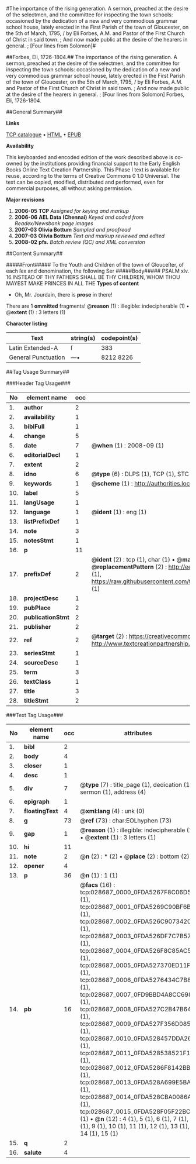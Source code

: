 #The importance of the rising generation. A sermon, preached at the desire of the selectmen, and the committee for inspecting the town schools: occasioned by the dedication of a new and very commodious grammar school house, lately erected in the First Parish of the town of Gloucester, on the 5th of March, 1795, / by Eli Forbes, A.M. and Pastor of the First Church of Christ in said town. ; And now made public at the desire of the hearers in general. ; [Four lines from Solomon]#

##Forbes, Eli, 1726-1804.##
The importance of the rising generation. A sermon, preached at the desire of the selectmen, and the committee for inspecting the town schools: occasioned by the dedication of a new and very commodious grammar school house, lately erected in the First Parish of the town of Gloucester, on the 5th of March, 1795, / by Eli Forbes, A.M. and Pastor of the First Church of Christ in said town. ; And now made public at the desire of the hearers in general. ; [Four lines from Solomon]
Forbes, Eli, 1726-1804.

##General Summary##

**Links**

[TCP catalogue](http://www.ota.ox.ac.uk/tcp/)  • 
[HTML](http://tei.it.ox.ac.uk/tcp/Texts-HTML/free/N21/N21787.html)  • 
[EPUB](http://tei.it.ox.ac.uk/tcp/Texts-EPUB/free/N21/N21787.epub)

**Availability**

This keyboarded and encoded edition of the
	       work described above is co-owned by the institutions
	       providing financial support to the Early English Books
	       Online Text Creation Partnership. This Phase I text is
	       available for reuse, according to the terms of Creative
	       Commons 0 1.0 Universal. The text can be copied,
	       modified, distributed and performed, even for
	       commercial purposes, all without asking permission.

**Major revisions**

1. __2006-05__ __TCP__ *Assigned for keying and markup*
1. __2006-06__ __AEL Data (Chennai)__ *Keyed and coded from Readex/Newsbank page images*
1. __2007-03__ __Olivia Bottum__ *Sampled and proofread*
1. __2007-03__ __Olivia Bottum__ *Text and markup reviewed and edited*
1. __2008-02__ __pfs.__ *Batch review (QC) and XML conversion*

##Content Summary##

#####Front#####
To the Youth and Children of the town of Glouceſter, of each ſex and denomination, the following Ser
#####Body#####
PSALM xlv. 16.INSTEAD OF THY FATHERS SHALL BE THY CHILDREN, WHOM THOU MAYEST MAKE PRINCES IN ALL THE
**Types of content**

  * Oh, Mr. Jourdain, there is **prose** in there!

There are 1 **ommitted** fragments! 
 @__reason__ (1) : illegible: indecipherable (1)  •  @__extent__ (1) : 3 letters (1)

**Character listing**


|Text|string(s)|codepoint(s)|
|---|---|---|
|Latin Extended-A|ſ|383|
|General Punctuation|—•|8212 8226|

##Tag Usage Summary##

###Header Tag Usage###

|No|element name|occ|attributes|
|---|---|---|---|
|1.|__author__|2||
|2.|__availability__|1||
|3.|__biblFull__|1||
|4.|__change__|5||
|5.|__date__|7| @__when__ (1) : 2008-09 (1)|
|6.|__editorialDecl__|1||
|7.|__extent__|2||
|8.|__idno__|6| @__type__ (6) : DLPS (1), TCP (1), STC (1), NOTIS (1), IMAGE-SET (1), EVANS-CITATION (1)|
|9.|__keywords__|1| @__scheme__ (1) : http://authorities.loc.gov/ (1)|
|10.|__label__|5||
|11.|__langUsage__|1||
|12.|__language__|1| @__ident__ (1) : eng (1)|
|13.|__listPrefixDef__|1||
|14.|__note__|3||
|15.|__notesStmt__|1||
|16.|__p__|11||
|17.|__prefixDef__|2| @__ident__ (2) : tcp (1), char (1)  •  @__matchPattern__ (2) : ([0-9\-]+):([0-9IVX]+) (1), (.+) (1)  •  @__replacementPattern__ (2) : http://eebo.chadwyck.com/downloadtiff?vid=$1&page=$2 (1), https://raw.githubusercontent.com/textcreationpartnership/Texts/master/tcpchars.xml#$1 (1)|
|18.|__projectDesc__|1||
|19.|__pubPlace__|2||
|20.|__publicationStmt__|2||
|21.|__publisher__|2||
|22.|__ref__|2| @__target__ (2) : https://creativecommons.org/publicdomain/zero/1.0/ (1), http://www.textcreationpartnership.org/docs/. (1)|
|23.|__seriesStmt__|1||
|24.|__sourceDesc__|1||
|25.|__term__|3||
|26.|__textClass__|1||
|27.|__title__|3||
|28.|__titleStmt__|2||


###Text Tag Usage###

|No|element name|occ|attributes|
|---|---|---|---|
|1.|__bibl__|2||
|2.|__body__|4||
|3.|__closer__|1||
|4.|__desc__|1||
|5.|__div__|7| @__type__ (7) : title_page (1), dedication (1), sermon (1), address (4)|
|6.|__epigraph__|1||
|7.|__floatingText__|4| @__xml:lang__ (4) : unk (0)|
|8.|__g__|73| @__ref__ (73) : char:EOLhyphen (73)|
|9.|__gap__|1| @__reason__ (1) : illegible: indecipherable (1)  •  @__extent__ (1) : 3 letters (1)|
|10.|__hi__|11||
|11.|__note__|2| @__n__ (2) : * (2)  •  @__place__ (2) : bottom (2)|
|12.|__opener__|4||
|13.|__p__|36| @__n__ (1) : 1 (1)|
|14.|__pb__|16| @__facs__ (16) : tcp:028687_0000_0FDA5267F8C06D58 (1), tcp:028687_0001_0FDA5269C90BF6B8 (1), tcp:028687_0002_0FDA526C90734208 (1), tcp:028687_0003_0FDA526DF7C7B578 (1), tcp:028687_0004_0FDA526F8C85AC58 (1), tcp:028687_0005_0FDA527370ED11F8 (1), tcp:028687_0006_0FDA5276434C7B80 (1), tcp:028687_0007_0FD9BBD4A8CC6988 (1), tcp:028687_0008_0FDA527C2B47B640 (1), tcp:028687_0009_0FDA527F356D0850 (1), tcp:028687_0010_0FDA528457DDA268 (1), tcp:028687_0011_0FDA528538521F10 (1), tcp:028687_0012_0FDA5286F8142BB0 (1), tcp:028687_0013_0FDA528A699E5BA0 (1), tcp:028687_0014_0FDA528CBA0086A8 (1), tcp:028687_0015_0FDA528F05F22BC8 (1)  •  @__n__ (12) : 4 (1), 5 (1), 6 (1), 7 (1), 8 (1), 9 (1), 10 (1), 11 (1), 12 (1), 13 (1), 14 (1), 15 (1)|
|15.|__q__|2||
|16.|__salute__|4||
